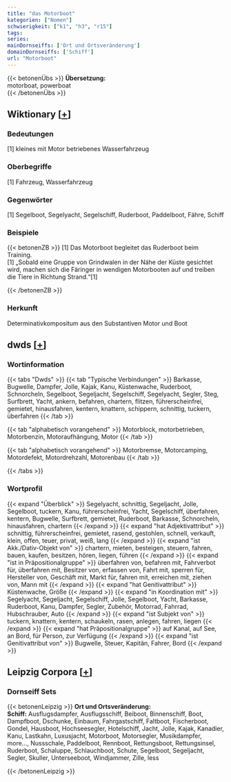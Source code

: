 ```yaml
---
title: "das Motorboot"
kategorien: ["Nomen"]
schwierigkeit: ["k1", "h3", "r15"]
tags:
series:
mainDornseiffs: ['Ort und Ortsveränderung']
domainDornseiffs: ['Schiff']
url: "Motorboot"
---
```


{{< betonenÜbs >}}
**Übersetzung:**  
motorboat, powerboat  
{{< /betonenÜbs >}}

## Wiktionary [[+](https://de.wiktionary.org/wiki/Motorboot)]

### Bedeutungen
[1] kleines mit Motor betriebenes Wasserfahrzeug  

### Oberbegriffe
[1] Fahrzeug, Wasserfahrzeug  

### Gegenwörter
[1] Segelboot, Segelyacht, Segelschiff, Ruderboot, Paddelboot, Fähre, Schiff  

### Beispiele
{{< betonenZB >}}
[1] Das Motorboot begleitet das Ruderboot beim Training.  
[1] „Sobald eine Gruppe von Grindwalen in der Nähe der Küste gesichtet wird, machen sich die Färinger in wendigen Motorbooten auf und treiben die Tiere in Richtung Strand.“[1]  

{{< /betonenZB >}}
### Herkunft
Determinativkompositum aus den Substantiven Motor und Boot  



## dwds [[+](https://www.dwds.de/wb/Motorboot)]

### Wortinformation
{{< tabs "Dwds" >}}
{{< tab "Typische Verbindungen" >}}
Barkasse, Bugwelle, Dampfer, Jolle, Kajak, Kanu, Küstenwache, Ruderboot, Schnorcheln, Segelboot, Segeljacht, Segelschiff, Segelyacht, Segler, Steg, Surfbrett, Yacht, ankern, befahren, chartern, flitzen, führerscheinfrei, gemietet, hinausfahren, kentern, knattern, schippern, schnittig, tuckern, überfahren
{{< /tab >}}

{{< tab "alphabetisch vorangehend" >}}
Motorblock, motorbetrieben, Motorbenzin, Motoraufhängung, Motor
{{< /tab >}}

{{< tab "alphabetisch vorangehend" >}}
Motorbremse, Motorcamping, Motordefekt, Motordrehzahl, Motorenbau
{{< /tab >}}

{{< /tabs >}}

### Wortprofil
{{< expand "Überblick" >}} Segelyacht, schnittig, Segeljacht, Jolle, Segelboot, tuckern, Kanu, führerscheinfrei, Yacht, Segelschiff, überfahren, kentern, Bugwelle, Surfbrett, gemietet, Ruderboot, Barkasse, Schnorcheln, hinausfahren, chartern {{< /expand >}}
{{< expand "hat Adjektivattribut" >}} schnittig, führerscheinfrei, gemietet, rasend, gestohlen, schnell, verkauft, klein, offen, teuer, privat, weiß, lang {{< /expand >}}
{{< expand "ist Akk./Dativ-Objekt von" >}} chartern, mieten, besteigen, steuern, fahren, bauen, kaufen, besitzen, hören, liegen, führen {{< /expand >}}
{{< expand "ist in Präpositionalgruppe" >}} überfahren von, befahren mit, Fahrverbot für, überfahren mit, Besitzer von, erfassen von, Fahrt mit, sperren für, Hersteller von, Geschäft mit, Markt für, fahren mit, erreichen mit, ziehen von, Mann mit {{< /expand >}}
{{< expand "hat Genitivattribut" >}} Küstenwache, Größe {{< /expand >}}
{{< expand "in Koordination mit" >}} Segelyacht, Segeljacht, Segelschiff, Jolle, Segelboot, Yacht, Barkasse, Ruderboot, Kanu, Dampfer, Segler, Zubehör, Motorrad, Fahrrad, Hubschrauber, Auto {{< /expand >}}
{{< expand "ist Subjekt von" >}} tuckern, knattern, kentern, schaukeln, rasen, anlegen, fahren, liegen {{< /expand >}}
{{< expand "hat Präpositionalgruppe" >}} auf Kanal, auf See, an Bord, für Person, zur Verfügung {{< /expand >}}
{{< expand "ist Genitivattribut von" >}} Bugwelle, Steuer, Kapitän, Fahrer, Bord {{< /expand >}}

## Leipzig Corpora [[+](https://corpora.uni-leipzig.de/en/res?word=Motorboot&corpusId=deu_newscrawl-public_2018)]

### Dornseiff Sets
{{< betonenLeipzig >}}
**Ort und Ortsveränderung:**  
**Schiff:** Ausflugsdampfer, Ausflugsschiff, Beiboot, Binnenschiff, Boot, Dampfboot, Dschunke, Einbaum, Fahrgastschiff, Faltboot, Fischerboot, Gondel, Hausboot, Hochseesegler, Hotelschiff, Jacht, Jolle, Kajak, Kanadier, Kanu, Lastkahn, Luxusjacht, Motorboot, Motorsegler, Musikdampfer, more..., Nussschale, Paddelboot, Rennboot, Rettungsboot, Rettungsinsel, Ruderboot, Schaluppe, Schlauchboot, Schute, Segelboot, Segeljacht, Segler, Skuller, Unterseeboot, Windjammer, Zille, less  

{{< /betonenLeipzig >}}
